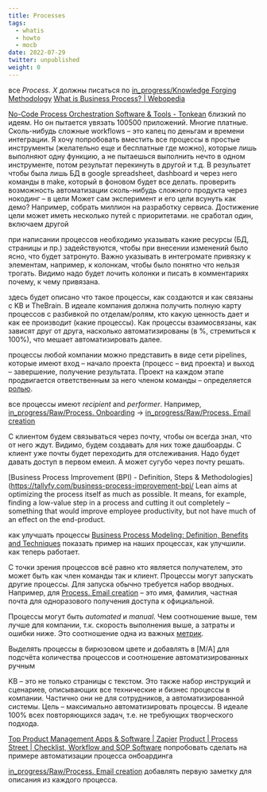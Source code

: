 ```yaml
---
title: Processes
tags:
  - whatis
  - howto
  - mocb
date: 2022-07-29
twitter: unpublished
weight: 0
---
```


все *Process. X* должны писаться по [in_progress/Knowledge Forging Methodology](Knowledge%20Forging%20Methodology.md)
[What is Business Process? | Webopedia](https://www.webopedia.com/definitions/business-process/)

[No-Code Process Orchestration Software & Tools - Tonkean](https://tonkean.com/) близкий по идеям. Но он пытается увязать 100500 приложений. Многие платные. Сколь-нибудь сложные workflows – это капец по деньгам и времени интеграции. Я хочу попробовать вместить все процессы в простые инструменты (желательно еще и бесплатные где можно), которые лишь выполняют одну функцию, а не пытаешься выполнить нечто в одном инструменте, потом результат перекинуть в другой и т.д.
В резульатет чтобы была лишь БД в google spreadsheet, dashboard и через него команды в make, который в фоновом будет все делать.
проверить возможность автоматизации сколь-нибудь сложного продукта через нокодинг – в цели
Может сам эксперимент и его цели всунуть как демо? Например, собрать миллион на разработку сервиса. Достижение цели может иметь несколько путей с приоритетами. не сработал один, включаем другой

при написании процессов необходимо указывать какие ресурсы (БД, страницы и пр.) задействуются, чтобы при внесении изменений было ясно, что будет затронуто. Важно указывать в интегромате привязку к элементам, например, к колонкам, чтобы было понятно что нельзя трогать. Видимо надо будет лочить колонки и писать в комментариях почему, к чему привязана. 

здесь будет описано что такое процессы, как создаются и как связаны с KB и TheBrain. В идеале компания должна получить полную карту процессов с разбивкой по отделам/ролям, кто какую ценность дает и как ее производит (какие процессы). Как процессы взаимосвязаны, как зависят друг от друга, насколько автоматизированы (в %, стремиться к 100%), что мешает автоматизировать далее.

процессы любой компании можно представить в виде сети pipelines, которые имеют вход – начало проекта (процесс – вид проекта) и выход – завершение, получение результата. Проект на каждом этапе продвигается ответственным за него членом команды – определяется [ролью](Raw\Roles.md).

все процессы имеют *recipient* and *performer*. Например, [in_progress/Raw/Process. Onboarding](Raw\Process.%20Onboarding.md) → [in_progress/Raw/Process. Email creation](Raw\Process.%20Email%20creation.md)

С клиентом будем связываться через почту, чтобы он всегда знал, что от него ждут. Видимо, будем создавать для них тоже дашбоарды. С клиент уже почты будет переходить для отслеживания. Надо будет давать доступ в первом емеил. А может сугубо через почту решать.

\[Business Process Improvement (BPI) - Definition, Steps & Methodologies\](https://tallyfy.com/business-process-improvement-bpi/ Lean aims at optimizing the process itself as much as possible. It means, for example, finding a low-value step in a process and cutting it out completely – something that would improve employee productivity, but not have much of an effect on the end-product.

как улучшать процессы
[Business Process Modeling: Definition, Benefits and Techniques](https://tallyfy.com/business-process-modeling/)
показать пример на наших процессах, как улучшили. как теперь работает.

С точки зрения процессов всё равно кто является получателем, это может быть как член команды так и клиент.
Процессы могут запускать другие процессы.
Для запуска обычно требуется набор вводных. Например, для [Process. Email creation](Raw\Process.%20Email%20creation.md) – это имя, фамилия, частная почта для одноразового получения доступа к официальной.

Процессы могут быть *automated* и *manual*. Чем соотношение выше, тем лучше для компании, т.к. скорость выполнения выше, а затраты и ошибки ниже. Это соотношение одна из важных [метрик](Raw\OKRs%20and%20KPIs.md).

Выделять процессы в бирюзовом цвете и добавлять в \[M/A\] для подсчёта количества процессов и соотношение автоматизированных ручным

KB – это не только страницы с текстом. Это также набор инструкций и сценариев, описывающих все технические и бизнес процессы в компании. Частично они не для сотрудников, а автоматизированной системы. Цель – максимально автоматизировать процессы. В идеале 100% всех повторяющихся задач, т.е. не требующих творческого подхода.

[Top Product Management Apps & Software | Zapier](https://zapier.com/apps/categories/product-management)
[Product | Process Street | Checklist, Workflow and SOP Software](https://www.process.st/product/) попробовать сделать на примере автоматизации процесса онбоардинга

[in_progress/Raw/Process. Email creation](Raw\Process.%20Email%20creation.md) добавлять первую заметку для описания из каждого процесса.
